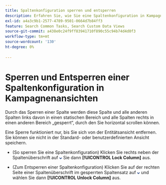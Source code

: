 ```yaml
---
title: Spaltenkonfiguration sperren und entsperren
description: Erfahren Sie, wie Sie eine Spaltenkonfiguration in Kampagnenansichten sperren und entsperren.
exl-id: a4a3c9b1-2577-4789-9501-0664d7b84ff3
feature: Search Common Tasks, Search Custom Data Views
source-git-commit: a438e0c24f9ff83941710f890c55c94b74d4d0f3
workflow-type: tm+mt
source-wordcount: '130'
ht-degree: 0%

---
```


# Sperren und Entsperren einer Spaltenkonfiguration in Kampagnenansichten

<!-- The same in new UI and legacy CM views -->

<!-- Doesn't include instructions for legacy Portfolios views; not available for Reports -->

Durch das Sperren einer Spalte werden diese Spalte und alle anderen Spalten links davon in einen statischen Bereich und alle Spalten rechts in einen anderen Bereich „gesperrt“, durch den Sie horizontal scrollen können.

Eine Sperre funktioniert nur, bis Sie sich von der Entitätsansicht entfernen. Sie können sie nicht in der Standard- oder benutzerdefinierten Ansicht speichern.

* (So sperren Sie eine Spaltenkonfiguration) Klicken Sie rechts neben der Spaltenüberschrift auf ![Pfeil nach unten](/help/search-social-commerce/assets/arrow-down-dropdown.png " und ") Sie dann **[!UICONTROL Lock Column]** aus.

* (Zum Entsperren einer Spaltenkonfiguration) Klicken Sie auf der rechten Seite einer Spaltenüberschrift im gesperrten Spaltensatz auf ![Pfeil nach unten](/help/search-social-commerce/assets/arrow-down-dropdown.png "Pfeil nach ") und wählen Sie dann **[!UICONTROL Unlock Column]** aus.
